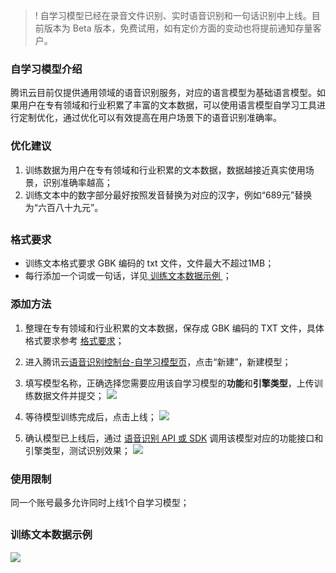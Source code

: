 >! 自学习模型已经在录音文件识别、实时语音识别和一句话识别中上线。目前版本为 Beta 版本，免费试用，如有定价方面的变动也将提前通知存量客户。

### 自学习模型介绍

腾讯云目前仅提供通用领域的语音识别服务，对应的语言模型为基础语言模型。如果用户在专有领域和行业积累了丰富的文本数据，可以使用语言模型自学习工具进行定制优化，通过优化可以有效提高在用户场景下的语音识别准确率。


### 优化建议
1. 训练数据为用户在专有领域和行业积累的文本数据，数据越接近真实使用场景，识别准确率越高；
2. 训练文本中的数字部分最好按照发音替换为对应的汉字，例如“689元”替换为“六百八十九元”。

## <span id="format"></span>

### 格式要求
- 训练文本格式要求 GBK 编码的 txt 文件，文件最大不超过1MB；
- 每行添加一个词或一句话，详见[ 训练文本数据示例 ](#demo)；

### 添加方法

1. 整理在专有领域和行业积累的文本数据，保存成 GBK 编码的 TXT 文件，具体格式要求参考 [格式要求](#format)；

2. 进入腾讯云[语音识别控制台-自学习模型页](https://console.cloud.tencent.com/asr/language)，点击“新建”，新建模型；

3. 填写模型名称，正确选择您需要应用该自学习模型的**功能**和**引擎类型**，上传训练数据文件并提交；
![](https://asrwendangtupian-1256085166.cos.ap-chengdu.myqcloud.com/%E8%87%AA%E5%AD%A6%E4%B9%A0%E6%A8%A1%E5%9E%8B%E6%96%87%E6%A1%A3/%E8%87%AA%E5%AD%A6%E4%B9%A0%E6%A8%A1%E5%9E%8B-%E6%96%B0%E5%BB%BA.png)

4. 等待模型训练完成后，点击上线；
![](https://asrwendangtupian-1256085166.cos.ap-chengdu.myqcloud.com/%E8%87%AA%E5%AD%A6%E4%B9%A0%E6%A8%A1%E5%9E%8B%E6%96%87%E6%A1%A3/%E8%87%AA%E5%AD%A6%E4%B9%A0%E6%A8%A1%E5%9E%8B2.png)

5. 确认模型已上线后，通过 [语音识别 API 或 SDK](https://cloud.tencent.com/product/asr/developer) 调用该模型对应的功能接口和引擎类型，测试识别效果；
![](https://asrwendangtupian-1256085166.cos.ap-chengdu.myqcloud.com/%E8%87%AA%E5%AD%A6%E4%B9%A0%E6%A8%A1%E5%9E%8B%E6%96%87%E6%A1%A3/%E8%87%AA%E5%AD%A6%E4%B9%A0%E6%A8%A1%E5%9E%8B3.png)

### 使用限制
同一个账号最多允许同时上线1个自学习模型；

## <span id="demo"></span>

### 训练文本数据示例

![](https://asrwendangtupian-1256085166.cos.ap-chengdu.myqcloud.com/%E7%83%AD%E8%AF%8D%E5%9B%BE%E7%89%87/%E7%83%AD%E8%AF%8D%E7%A4%BA%E4%BE%8B_new.png)
